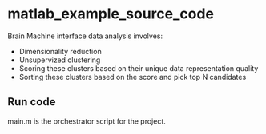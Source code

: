 # matlab_example_source_code
Brain Machine interface data analysis involves:
* Dimensionality reduction
* Unsupervized clustering
* Scoring these clusters based on their unique data representation quality
* Sorting these clusters based on the score and pick top N candidates

## Run code
main.m is the orchestrator script for the project.
